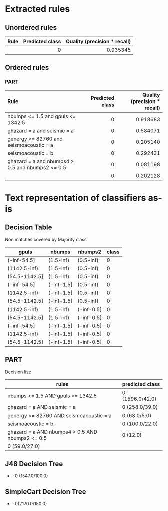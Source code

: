 # Extracted rules

## Unordered rules

| Rule | Predicted class | Quality (precision * recall) |
|:----|----:|----:|
|  | 0 | 0.935345 |

## Ordered rules

### PART

| Rule | Predicted class | Quality (precision * recall) |
|:----|----:|----:|
| nbumps <= 1.5 and gpuls <= 1342.5 | 0 | 0.918683 |
| ghazard = a and seismic = a | 0 | 0.584071 |
| genergy <= 82760 and seismoacoustic = a | 0 | 0.205140 |
| seismoacoustic = b | 0 | 0.292431 |
| ghazard = a and nbumps4 > 0.5 and nbumps2 <= 0.5 | 0 | 0.081198 |
|  | 0 | 0.202128 |


# Text representation of classifiers as-is

## Decision Table

Non matches covered by Majority class

gpuls|nbumps|nbumps2|class
---|---|---|---
(-inf-54.5]|(1.5-inf)|(0.5-inf)|0
(1142.5-inf)|(1.5-inf)|(0.5-inf)|0
(54.5-1142.5]|(1.5-inf)|(0.5-inf)|0
(-inf-54.5]|(-inf-1.5]|(0.5-inf)|0
(1142.5-inf)|(-inf-1.5]|(0.5-inf)|0
(54.5-1142.5]|(-inf-1.5]|(0.5-inf)|0
(1142.5-inf)|(1.5-inf)|(-inf-0.5]|0
(54.5-1142.5]|(1.5-inf)|(-inf-0.5]|0
(-inf-54.5]|(-inf-1.5]|(-inf-0.5]|0
(1142.5-inf)|(-inf-1.5]|(-inf-0.5]|0
(54.5-1142.5]|(-inf-1.5]|(-inf-0.5]|0

## PART

Decision list:

rules | predicted class
---|---
nbumps <= 1.5 AND gpuls <= 1342.5|0 (1596.0/42.0)
ghazard = a AND seismic = a|0 (258.0/39.0)
genergy <= 82760 AND seismoacoustic = a|0 (63.0/5.0)
seismoacoustic = b|0 (100.0/22.0)
ghazard = a AND nbumps4 > 0.5 AND nbumps2 <= 0.5|0 (12.0)
|0 (59.0/27.0)


## J48 Decision Tree

* : 0 (1547.0/100.0)


## SimpleCart Decision Tree

* : 0(2170.0/150.0)


